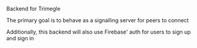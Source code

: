 Backend for Trimegle

The primary goal is to behave as a signalling server for peers to connect

Additionally, this backend will also use Firebase' auth for users to sign up and sign in